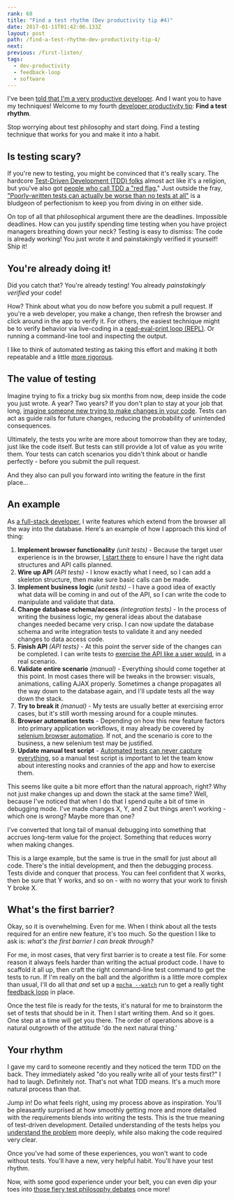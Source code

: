 ```yaml
---
rank: 68
title: "Find a test rhythm (Dev productivity tip #4)"
date: 2017-01-11T01:42:06.133Z
layout: post
path: /find-a-test-rhythm-dev-productivity-tip-4/
next:
previous: /first-listen/
tags:
  - dev-productivity
  - feedback-loop
  - software
---
```


I've been [told that I'm a very productive developer](https://scottnonnenberg.com/work/#scotts-value-add-is-beyond-mere-lines-of-code-h). And I want you to have my techniques! Welcome to my fourth [developer productivity tip](/tags/dev-productivity/): **Find a test rhythm**.

Stop worrying about test philosophy and start doing. Find a testing technique that works for you and make it into a habit.

<div class='fold'></div>

## Is testing scary?

If you're new to testing, you might be convinced that it's really scary. The hardcore [Test-Driven Development (TDD) folks](http://www.wedotdd.com/) almost act like it's a religion, but you've also got [people who call TDD a "red flag.](http://www.writemoretests.com/2011/09/test-driven-development-give-me-break.html)" Just outside the fray, ["Poorly-written tests can actually be worse than no tests at all"](https://martinfowler.com/articles/testing-culture.html) is a bludgeon of perfectionism to keep you from diving in on either side.

On top of all that philosophical argument there are the deadlines. Impossible deadlines. How can you justify spending time testing when you have project managers breathing down your neck? Testing is easy to dismiss: The code is already working! You just wrote it and painstakingly verified it yourself! Ship it!

## You're already doing it!

Did you catch that? You're already testing! You already _painstakingly verified_ your code!

How? Think about what you do now before you submit a pull request. If you're a web developer,  you make a change, then refresh the browser and click around in the app to verify it. For others, the easiest technique might be to verify behavior via live-coding in a [read-eval-print loop (REPL)](https://en.wikipedia.org/wiki/Read%E2%80%93eval%E2%80%93print_loop). Or running a command-line tool and inspecting the output.

I like to think of automated testing as taking this effort and making it both repeatable and a little [more rigorous](/be-a-scientist-dev-productivity-tip-3/#rigor).

## The value of testing

Imagine trying to fix a tricky bug six months from now, deep inside the code you just wrote. A year? Two years? If you don't plan to stay at your job that long, [imagine someone new trying to make changes in your code](https://www.google.com/url?sa=t&rct=j&q=&esrc=s&source=web&cd=1&cad=rja&uact=8&ved=0ahUKEwjM96LvgLfRAhUIw1QKHW7pAWIQFggcMAA&url=http%3A%2F%2Fthedailywtf.com%2F&usg=AFQjCNETv_WJf9NiC7VH982LdL3oV3PUPQ&sig2=eYCVzkdjaSENfaOt8Z5Wxw). Tests can act as guide rails for future changes, reducing the probability of unintended consequences.

Ultimately, the tests you write are more about tomorrow than they are today, just like the code itself. But tests can still provide a lot of value as you write them. Your tests can catch scenarios you didn't think about or handle perfectly - before you submit the pull request.

And they also can pull you forward into writing the feature in the first place...

## An example

As [a full-stack developer](https://scottnonnenberg.com/work/), I write features which extend from the browser all the way into the database. Here's an example of how I approach this kind of thing:

1. **Implement browser functionality** *(unit tests)* - Because the target user experience is in the browser, [I start there](/web-application-test-strategy/#stage-2-local-application-state) to ensure I have the right data structures and API calls planned.
2. **Wire up API** *(API tests)* - I know exactly what I need, so I can add a skeleton structure, then make sure basic calls can be made.
3. **Implement business logic** *(unit tests)* - I have a good idea of exactly what data will be coming in and out of the API, so I can write the code to manipulate and validate that data.
4. **Change database schema/access** *(integration tests)* - In the process of writing the business logic, my general ideas about the database changes needed became very crisp. I can now update the database schema and write integration tests to validate it and any needed changes to data access code.
5. **Finish API** *(API tests)* - At this point the server side of the changes can be completed. I can write tests to [exercise the API like a user would](/web-application-test-strategy/#stage-1-the-foundation), in a real scenario.
6. **Validate entire scenario** *(manual)* - Everything should come together at this point. In most cases there will be tweaks in the browser: visuals, animations, calling AJAX properly. Sometimes a change propagates all the way down to the database again, and I'll update tests all the way down the stack.
7. **Try to break it** *(manual)* - My tests are usually better at exercising error cases, but it's still worth messing around for a couple minutes.
8. **Browser automation tests** - Depending on how this new feature factors into primary application workflows, it may already be covered by [selenium browser automation](/web-application-test-strategy/#stage-4-automating-a-browser). If not, and the scenario is core to the business, a new selenium test may be justified.
9. **Update manual test script** - [Automated tests can never capture everything](/web-application-test-strategy/#stage-0-real-usage), so a manual test script is important to let the team know about interesting nooks and crannies of the app and how to exercise them.

This seems like quite a bit more effort than the natural approach, right? Why not just make changes up and down the stack at the same time? Well, because I've noticed that when I do that I spend quite a bit of time in debugging mode. I've made changes X, Y, and Z but things aren't working - which one is wrong? Maybe more than one?

I've converted that long tail of manual debugging into something that accrues long-term value for the project. Something that reduces worry when making changes.

This is a large example, but the same is true in the small for just about all code. There's the initial development, and then the debugging process. Tests divide and conquer that process. You can feel confident that X works, then be sure that Y works, and so on - with no worry that your work to finish Y broke X.

## What's the first barrier?

Okay, so it is overwhelming. Even for me. When I think about all the tests required for an entire new feature, it's too much. So the question I like to ask is: *what's the first barrier I can break through?*

For me, in most cases, that very first barrier is to create a test file. For some reason it always feels harder than writing the actual product code. I have to scaffold it all up, then craft the right command-line test command to get the tests to run. If I'm really on the ball and the algorithm is a little more complex than usual, I'll do all that _and_ set up a [`mocha --watch`](https://mochajs.org/#w---watch) run to get a really tight [feedback loop](/the-why-of-agile/#feedback-loops) in place.

Once the test file is ready for the tests, it's natural for me to brainstorm the set of tests that should be in it. Then I start writing them. And so it goes. One step at a time will get you there. The order of operations above is a natural outgrowth of the attitude 'do the next natural thing.'

## Your rhythm

I gave my card to someone recently and they noticed the term TDD on the back. They immediately asked "do you really write all of your tests first?" I had to laugh. Definitely not. That's not what TDD means. It's a much more natural process than that.

Jump in! Do what feels right, using my process above as inspiration. You'll be pleasantly surprised at how smoothly getting more and more detailed with the requirements blends into writing the tests. This is the true meaning of test-driven development. Detailed understanding of the tests helps you [understand the problem](/understand-the-problem-dev-productivity-tip-1/) more deeply, while also making the code required very clear.

Once you've had some of these experiences, you won't want to code without tests. You'll have a new, very helpful habit. You'll have your test rhythm.

Now, with some good experience under your belt, you can even dip your toes into [those fiery test philosophy debates](https://www.reddit.com/r/programming/comments/kq001/testdriven_development_youve_gotta_be_kidding_me/) once more!


